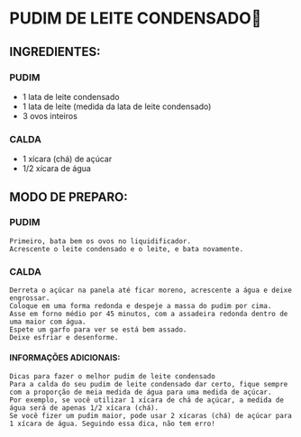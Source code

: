 

 # PUDIM DE LEITE CONDENSADO:cake:


 ## INGREDIENTES:

 ### PUDIM
 - 1 lata de leite condensado
 - 1 lata de leite (medida da lata de leite condensado)
 - 3 ovos inteiros
 
 ### CALDA
 - 1 xícara (chá) de açúcar
 - 1/2 xícara de água


 ## MODO DE PREPARO:
 
 ### PUDIM
	Primeiro, bata bem os ovos no liquidificador.
	Acrescente o leite condensado e o leite, e bata novamente.

 ### CALDA
	Derreta o açúcar na panela até ficar moreno, acrescente a água e deixe engrossar.
	Coloque em uma forma redonda e despeje a massa do pudim por cima.
	Asse em forno médio por 45 minutos, com a assadeira redonda dentro de uma maior com água.
	Espete um garfo para ver se está bem assado.
	Deixe esfriar e desenforme.

 #### INFORMAÇÕES ADICIONAIS:
 
	Dicas para fazer o melhor pudim de leite condensado
	Para a calda do seu pudim de leite condensado dar certo, fique sempre com a proporção de meia medida de água para uma medida de açúcar.
	Por exemplo, se você utilizar 1 xícara de chá de açúcar, a medida de água será de apenas 1/2 xícara (chá). 
	Se você fizer um pudim maior, pode usar 2 xícaras (chá) de açúcar para 1 xícara de água. Seguindo essa dica, não tem erro!
	
	